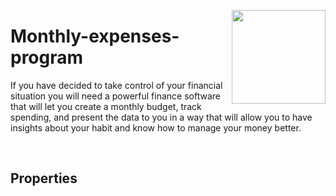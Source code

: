 <p><img align="right" src="https://ums.asu.edu.eg/images/logo.png" width="150" "></p>
<p><h1> Monthly-expenses-program</h1></p>
 <p>If you have decided to take control of your financial situation you will need a powerful finance software that will let you create a monthly budget, track spending, and present the data to you in a way that will allow you to have insights about your habit and know how to manage your money better.</p><br/>
 <h2>Properties</h2>
 
